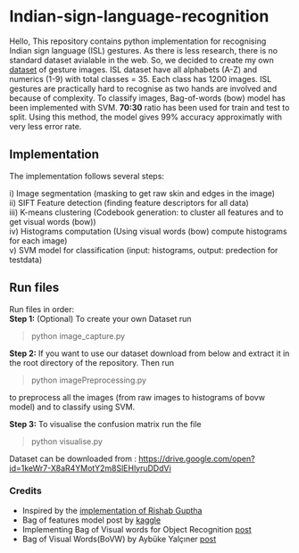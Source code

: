 # Indian-sign-language-recognition

Hello, This repository contains python implementation for recognising Indian sign language (ISL) gestures. As there is less research, there is no standard dataset avialable in the web. So, we decided to create my own [dataset](https://drive.google.com/open?id=1keWr7-X8aR4YMotY2m8SlEHlyruDDdVi) of gesture images. ISL dataset have all alphabets (A-Z) and numerics (1-9) with total classes = 35. Each class has 1200 images. ISL gestures are practically hard to recognise as two hands are involved and because of complexity. To classify images, Bag-of-words (bow) model has been implemented with SVM. **70:30** ratio has been used for train and test to split. Using this method, the model gives 99% accuracy approximatly with very less error rate. 

## Implementation

The implementation follows several steps:

i) Image segmentation (masking to get raw skin and edges in the image) <br/>
ii) SIFT Feature detection (finding feature descriptors for all data) <br/>
iii) K-means clustering (Codebook generation: to cluster all features and to get visual words (bow)) <br/>
iv) Histograms computation (Using visual words (bow) compute histograms for each image) <br/>
v) SVM model for classification (input: histograms, output: predection for testdata) <br/>

## Run files

Run files in order:<br/>
**Step 1:** (Optional) To create your own Dataset run

>   python image_capture.py

**Step 2:** If you want to use our dataset download from below and extract it in the root directory of the repository.  Then run

>   python imagePreprocessing.py

to preprocess all the images (from raw images to histograms of bovw model) and to classify using SVM.

**Step 3:** To visualise the confusion matrix run the file

>   python visualise.py

Dataset can be downloaded from : https://drive.google.com/open?id=1keWr7-X8aR4YMotY2m8SlEHlyruDDdVi


### Credits

- Inspired by the [implementation of Rishab Guptha](https://github.com/imRishabhGupta/Indian-Sign-Language-Recognition)
- Bag of features model post by [kaggle](https://www.kaggle.com/pierre54/bag-of-words-model-with-sift-descriptors)
- Implementing Bag of Visual words for Object Recognition [post](https://kushalvyas.github.io/BOV.html)
- Bag of Visual Words(BoVW) by Aybüke Yalçıner [post](https://medium.com/@aybukeyalcinerr/bag-of-visual-words-bovw-db9500331b2f)

